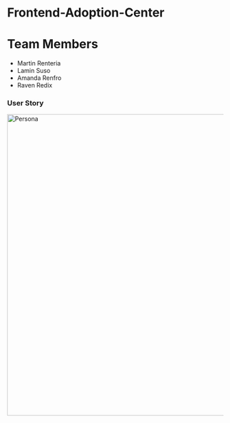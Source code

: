 # Frontend-Adoption-Center

# Team Members 
- Martin Renteria
- Lamin Suso
- Amanda Renfro
- Raven Redix 

<h3> User Story </h3>
<img src="https://user-images.githubusercontent.com/15171226/153651391-7827c821-edb4-46e7-9e9a-5370b6d7f9dc.jpg" alt="Persona" width="800" height="700">
